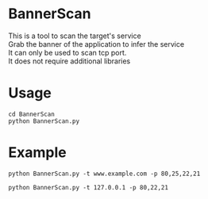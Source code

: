 # BannerScan

This is a tool to scan the target's service<br>
Grab the banner of the application to infer the service<br>
It can only be used to scan tcp port.<br>
It does not require additional libraries<br>

# Usage

```shell
cd BannerScan
python BannerScan.py
```

# Example

```shell
python BannerScan.py -t www.example.com -p 80,25,22,21
```

```shell
python BannerScan.py -t 127.0.0.1 -p 80,22,21
```